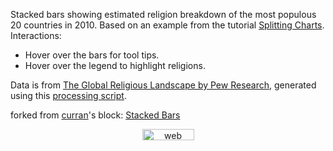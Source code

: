 Stacked bars showing estimated religion breakdown of the most populous 20 countries in 2010. Based on an example from the tutorial [Splitting Charts](https://github.com/curran/screencasts/tree/gh-pages/splittingCharts). Interactions:

 * Hover over the bars for tool tips.
 * Hover over the legend to highlight religions.
 
Data is from [The Global Religious Landscape by Pew Research](http://www.pewforum.org/2012/12/18/global-religious-landscape-exec/), generated using this [processing script](https://github.com/curran/data/blob/gh-pages/pew/religion/processed/process.js).

forked from <a href='http://bl.ocks.org/curran/'>curran</a>'s block: <a href='http://bl.ocks.org/curran/805413fb3b2efaada1ce'>Stacked Bars</a>


<!-- Start of SimpleHitCounter Code -->
<div align="center"><a href="http://www.simplehitcounter.com" target="_blank"><img src="http://simplehitcounter.com/hit.php?uid=2100471&f=16777215&b=0" border="0" height="18" width="83" alt="web counter"></a></div>
<!-- End of SimpleHitCounter Code -->
